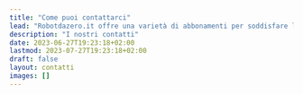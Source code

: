 ```yaml
---
title: "Come puoi contattarci"
lead: "Robotdazero.it offre una varietà di abbonamenti per soddisfare le esigenze della tua organizzazione. Visita la nostra pagina dei prezzi per saperne di più sui nostri prodotti e livelli di abbonamento."
description: "I nostri contatti"
date: 2023-06-27T19:23:18+02:00
lastmod: 2023-07-27T19:23:18+02:00
draft: false
layout: contatti
images: []
---
```





